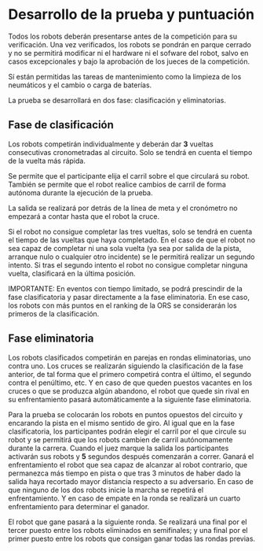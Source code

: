 # Desarrollo de la prueba y puntuación

Todos los robots deberán presentarse antes de la competición para su verificación. Una vez verificados, los robots se pondrán en parque cerrado y no se permitirá modificar ni el hardware ni el sofware del robot, salvo en casos excepcionales y bajo la aprobación de los jueces de la competición.

Sí están permitidas las tareas de mantenimiento como la limpieza de los neumáticos y el cambio o carga de baterías.

La prueba se desarrollará en dos fase: clasificación y eliminatorias.

## Fase de clasificación

Los robots competirán individualmente y deberán dar **3** vueltas consecutivas cronometradas al circuito. Solo se tendrá en cuenta el tiempo de la vuelta más rápida.

Se permite que el participante elija el carril sobre el que circulará su robot. También se permite que el robot realice cambios de carril de forma autónoma durante la ejecución de la prueba.

La salida se realizará por detrás de la línea de meta y el cronómetro no empezará a contar hasta que el robot la cruce.

Si el robot no consigue completar las tres vueltas, solo se tendrá en cuenta el tiempo de las vueltas que haya completado. En el caso de que el robot no sea capaz de completar ni una sola vuelta (ya sea por salida de la pista, arranque nulo o cualquier otro incidente) se le permitirá realizar un segundo intento. Si tras el segundo intento el robot no consigue completar ninguna vuelta, clasificará en la última posición.

IMPORTANTE: En eventos con tiempo limitado, se podrá prescindir de la fase clasificatoria y pasar directamente a la fase eliminatoria. En ese caso, los robots con más puntos en el ranking de la ORS se considerarán los primeros de la clasificación.

## Fase eliminatoria

Los robots clasificados competirán en parejas en rondas eliminatorias, uno contra uno. Los cruces se realizarán siguiendo la clasificación de la fase anterior, de tal forma que el primero competirá contra el último, el segundo contra el penúltimo, etc. Y en caso de que queden puestos vacantes en los cruces o que se produzca algún abandono, el robot que quede sin rival en su enfrentamiento pasará automáticamente a la siguiente fase eliminatoria.

Para la prueba se colocarán los robots en puntos opuestos del circuito y encarando la pista en el mismo sentido de giro. Al igual que en la fase clasificatoria, los participantes podrán elegir el carril por el que circule su robot y se permitirá que los robots cambien de carril autónomamente durante la carrera. Cuando el juez marque la salida los participantes activarán sus robots y **5** segundos después comenzarán a correr. Ganará el enfrentamiento el robot que sea capaz de alcanzar al robot contrario, que permanezca más tiempo en pista o que tras 3 minutos de haber dado la salida haya recortado mayor distancia respecto a su adversario. En caso de que ninguno de los dos robots inicie la marcha se repetirá el enfrentamiento. Y en caso de empate en la ronda se realizará un cuarto enfrentamiento para determinar el ganador.

El robot que gane pasará a la siguiente ronda. Se realizará una final por el tercer puesto entre los robots eliminados en semifinales; y una final por el primer puesto entre los robots que consigan ganar todas las rondas previas.
